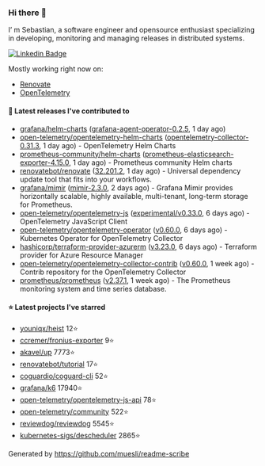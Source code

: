 ### Hi there 👋

I’ m Sebastian, a software engineer and opensource enthusiast specializing in developing, monitoring and managing releases in distributed systems.

[![Linkedin Badge](https://img.shields.io/badge/-LinkedIn-blue?style=flat&logo=Linkedin&logoColor=white&link=https://www.linkedin.com/in/sebastian-poxhofer/)](https://www.linkedin.com/in/sebastian-poxhofer/)

Mostly working right now on:
- [Renovate](https://github.com/renovatebot/renovate)
- [OpenTelemetry](https://github.com/open-telemetry)



#### 🚀 Latest releases I've contributed to

- [grafana/helm-charts](https://github.com/grafana/helm-charts) ([grafana-agent-operator-0.2.5](https://github.com/grafana/helm-charts/releases/tag/grafana-agent-operator-0.2.5), 1 day ago)
- [open-telemetry/opentelemetry-helm-charts](https://github.com/open-telemetry/opentelemetry-helm-charts) ([opentelemetry-collector-0.31.3](https://github.com/open-telemetry/opentelemetry-helm-charts/releases/tag/opentelemetry-collector-0.31.3), 1 day ago) - OpenTelemetry Helm Charts
- [prometheus-community/helm-charts](https://github.com/prometheus-community/helm-charts) ([prometheus-elasticsearch-exporter-4.15.0](https://github.com/prometheus-community/helm-charts/releases/tag/prometheus-elasticsearch-exporter-4.15.0), 1 day ago) - Prometheus community Helm charts
- [renovatebot/renovate](https://github.com/renovatebot/renovate) ([32.201.2](https://github.com/renovatebot/renovate/releases/tag/32.201.2), 1 day ago) - Universal dependency update tool that fits into your workflows.
- [grafana/mimir](https://github.com/grafana/mimir) ([mimir-2.3.0](https://github.com/grafana/mimir/releases/tag/mimir-2.3.0), 2 days ago) - Grafana Mimir provides horizontally scalable, highly available, multi-tenant, long-term storage for Prometheus.
- [open-telemetry/opentelemetry-js](https://github.com/open-telemetry/opentelemetry-js) ([experimental/v0.33.0](https://github.com/open-telemetry/opentelemetry-js/releases/tag/experimental%2Fv0.33.0), 6 days ago) - OpenTelemetry JavaScript Client
- [open-telemetry/opentelemetry-operator](https://github.com/open-telemetry/opentelemetry-operator) ([v0.60.0](https://github.com/open-telemetry/opentelemetry-operator/releases/tag/v0.60.0), 6 days ago) - Kubernetes Operator for OpenTelemetry Collector
- [hashicorp/terraform-provider-azurerm](https://github.com/hashicorp/terraform-provider-azurerm) ([v3.23.0](https://github.com/hashicorp/terraform-provider-azurerm/releases/tag/v3.23.0), 6 days ago) - Terraform provider for Azure Resource Manager
- [open-telemetry/opentelemetry-collector-contrib](https://github.com/open-telemetry/opentelemetry-collector-contrib) ([v0.60.0](https://github.com/open-telemetry/opentelemetry-collector-contrib/releases/tag/v0.60.0), 1 week ago) - Contrib repository for the OpenTelemetry Collector
- [prometheus/prometheus](https://github.com/prometheus/prometheus) ([v2.37.1](https://github.com/prometheus/prometheus/releases/tag/v2.37.1), 1 week ago) - The Prometheus monitoring system and time series database.

#### ⭐ Latest projects I've starred

- [youniqx/heist](https://github.com/youniqx/heist) 12⭐
- [ccremer/fronius-exporter](https://github.com/ccremer/fronius-exporter) 9⭐
- [akavel/up](https://github.com/akavel/up) 7773⭐
- [renovatebot/tutorial](https://github.com/renovatebot/tutorial) 17⭐
- [coguardio/coguard-cli](https://github.com/coguardio/coguard-cli) 52⭐
- [grafana/k6](https://github.com/grafana/k6) 17940⭐
- [open-telemetry/opentelemetry-js-api](https://github.com/open-telemetry/opentelemetry-js-api) 78⭐
- [open-telemetry/community](https://github.com/open-telemetry/community) 522⭐
- [reviewdog/reviewdog](https://github.com/reviewdog/reviewdog) 5545⭐
- [kubernetes-sigs/descheduler](https://github.com/kubernetes-sigs/descheduler) 2865⭐



Generated by https://github.com/muesli/readme-scribe
